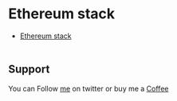 # Ethereum stack

- [Ethereum stack](https://ethereum.org/en/developers/docs/ethereum-stack/)
</br>&nbsp;

## Support
You can Follow [me](https://twitter.com/MeAsHacker_HNA) on twitter or buy me a [Coffee](https://buymeacoffee.com/NafisiAslH)
